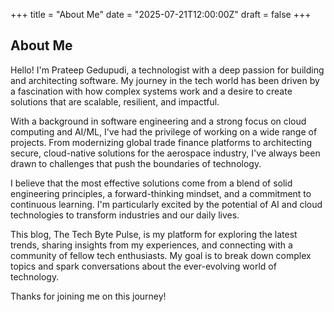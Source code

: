 +++
title = "About Me"
date = "2025-07-21T12:00:00Z"
draft = false
+++

## About Me

Hello! I'm Prateep Gedupudi, a technologist with a deep passion for building and architecting software. My journey in the tech world has been driven by a fascination with how complex systems work and a desire to create solutions that are scalable, resilient, and impactful.

With a background in software engineering and a strong focus on cloud computing and AI/ML, I've had the privilege of working on a wide range of projects. From modernizing global trade finance platforms to architecting secure, cloud-native solutions for the aerospace industry, I've always been drawn to challenges that push the boundaries of technology.

I believe that the most effective solutions come from a blend of solid engineering principles, a forward-thinking mindset, and a commitment to continuous learning. I'm particularly excited by the potential of AI and cloud technologies to transform industries and our daily lives.

This blog, The Tech Byte Pulse, is my platform for exploring the latest trends, sharing insights from my experiences, and connecting with a community of fellow tech enthusiasts. My goal is to break down complex topics and spark conversations about the ever-evolving world of technology.

Thanks for joining me on this journey!
